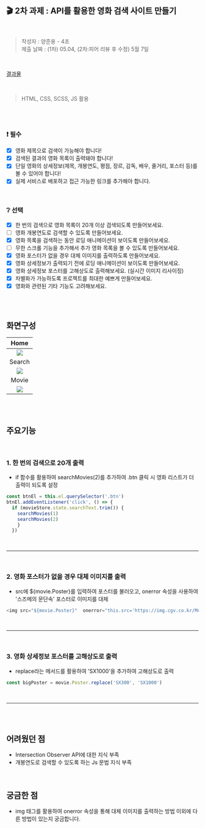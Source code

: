 ## 🎬 2차 과제 : API를 활용한 영화 검색 사이트 만들기
<br>

> 작성자 : 양준용 - 4조  
> 제출 날짜 : (1차) 05.04, (2차:피어 리뷰 후 수정) 5월 7일

<br>

[결과물](https://kdt5-yangjunyong-movie-search.netlify.app/#/)  

<br>

> HTML, CSS, SCSS, JS 활용

<br><br>


### ❗ 필수

- [x] 영화 제목으로 검색이 가능해야 합니다!
- [x] 검색된 결과의 영화 목록이 출력돼야 합니다!
- [x] 단일 영화의 상세정보(제목, 개봉연도, 평점, 장르, 감독, 배우, 줄거리, 포스터 등)를 볼 수 있어야 합니다!
- [x] 실제 서비스로 배포하고 접근 가능한 링크를 추가해야 합니다.

<br>

### ❔ 선택

- [x] 한 번의 검색으로 영화 목록이 20개 이상 검색되도록 만들어보세요.
- [ ] 영화 개봉연도로 검색할 수 있도록 만들어보세요.
- [x] 영화 목록을 검색하는 동안 로딩 애니메이션이 보이도록 만들어보세요.
- [ ] 무한 스크롤 기능을 추가해서 추가 영화 목록을 볼 수 있도록 만들어보세요.
- [x] 영화 포스터가 없을 경우 대체 이미지를 출력하도록 만들어보세요.
- [x] 영화 상세정보가 출력되기 전에 로딩 애니메이션이 보이도록 만들어보세요.
- [x] 영화 상세정보 포스터를 고해상도로 출력해보세요. (실시간 이미지 리사이징)
- [x] 차별화가 가능하도록 프로젝트를 최대한 예쁘게 만들어보세요.
- [x] 영화와 관련된 기타 기능도 고려해보세요.

<br><br>

## 화면구성
|Home|
|:--:|
|![](https://user-images.githubusercontent.com/128226527/236654694-12a94401-bf96-4116-8e81-01eab8a9a0c7.png)|
|Search|
|![](https://user-images.githubusercontent.com/128226527/236654767-6641e477-c492-49a5-ba39-788f44d10dce.png)|
|Movie|
|![](https://user-images.githubusercontent.com/128226527/236654790-e432fce7-e26e-4831-8751-047f8eedef8c.png)|

<br><br>

## 주요기능
<br>

### 1. 한 번의 검색으로 20개 출력   

- if 함수를 활용하여 searchMovies(2)를 추가하여 .btn 클릭 시 영화 리스트가 더 출력이 되도록 설정 

```js
const btnEl = this.el.querySelector('.btn')
btnEl.addEventListener('click', () => {
  if (movieStore.state.searchText.trim()) {
    searchMovies(1)
    searchMovies(2)
    }
  })
```
<br>

---

<br>

### 2. 영화 포스터가 없을 경우 대체 이미지를 출력  

- src에 ${movie.Poster}를 입력하여 포스터를 불러오고, onerror 속성을 사용하여 '스즈메의 문단속' 포스터로 이미지를 대체

```js
<img src="${movie.Poster}"  onerror="this.src='https://img.cgv.co.kr/Movie/Thumbnail/Poster/000086/86815/86815_1000.jpg'" />
```

<br>

---

<br>

### 3. 영화 상세정보 포스터를 고해상도로 출력  

- replace라는 메서드를 활용하여 'SX1000'을 추가하여 고해상도로 출력

```js
const bigPoster = movie.Poster.replace('SX300', 'SX1000')
```

<br>

---

<br><br>

## 어려웠던 점 
- Intersection Observer API에 대한 지식 부족
- 개봉연도로 검색할 수 있도록 하는 Js 문법 지식 부족 

<br>

## 궁금한 점 
- img 태그를 활용하여 onerror 속성을 통해 대체 이미지를 출력하는 방법 이외에 다른 방법이 있는지 궁금합니다.